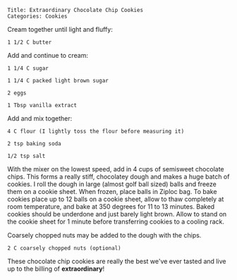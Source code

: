 ~~~ recipe-info
Title: Extraordinary Chocolate Chip Cookies
Categories: Cookies
~~~

Cream together until light and fluffy:

~~~ recipe-ingredients
1 1/2 C butter
~~~

Add and continue to cream:

~~~ recipe-ingredients
1 1/4 C sugar

1 1/4 C packed light brown sugar

2 eggs

1 Tbsp vanilla extract
~~~

Add and mix together:

~~~ recipe-ingredients
4 C flour (I lightly toss the flour before measuring it)

2 tsp baking soda

1/2 tsp salt
~~~

With the mixer on the lowest speed, add in 4 cups of semisweet chocolate chips.  This forms a really
stiff, chocolatey dough and makes a huge batch of cookies.  I roll the dough in large (almost golf
ball sized) balls and freeze them on a cookie sheet.  When frozen, place balls in Ziploc bag.  To
bake cookies place up to 12 balls on a cookie sheet, allow to thaw completely at room temperature,
and bake at 350 degrees for 11 to 13 minutes.  Baked cookies should be underdone and just barely
light brown.  Allow to stand on the cookie sheet for 1 minute before transferring cookies to a
cooling rack.

Coarsely chopped nuts may be added to the dough with the chips.

~~~ recipe-ingredients
2 C coarsely chopped nuts (optional)
~~~

These chocolate chip cookies are really the best we've ever tasted and live up to the billing of
**extraordinary**!
